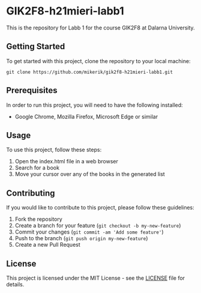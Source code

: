 # GIK2F8-h21mieri-labb1

This is the repository for Labb 1 for the course GIK2F8 at Dalarna University.

## Getting Started

To get started with this project, clone the repository to your local machine:

`git clone https://github.com/mikerik/gik2f8-h21mieri-labb1.git`

## Prerequisites

In order to run this project, you will need to have the following installed:

- Google Chrome, Mozilla Firefox, Microsoft Edge or similar

## Usage

To use this project, follow these steps:

1. Open the index.html file in a web browser
2. Search for a book
3. Move your cursor over any of the books in the generated list

## Contributing

If you would like to contribute to this project, please follow these guidelines:

1. Fork the repository
2. Create a branch for your feature (`git checkout -b my-new-feature`)
3. Commit your changes (`git commit -am 'Add some feature'`)
4. Push to the branch (`git push origin my-new-feature`)
5. Create a new Pull Request

## License

This project is licensed under the MIT License - see the [LICENSE](LICENSE) file for details.
